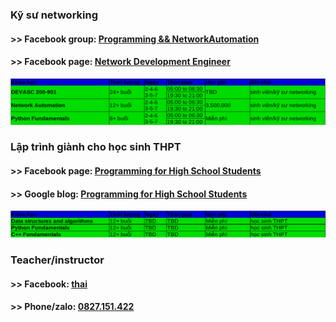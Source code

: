 ### Kỹ sư networking 
#### >> Facebook group: [Programming && NetworkAutomation](https://www.facebook.com/groups/programmingna2001/)
#### >> Facebook page: [Network Development Engineer](https://www.facebook.com/programmingna)
![course2](course2.png)            
### Lập trình giành cho học sinh THPT  
#### >> Facebook page: [Programming for High School Students](https://www.facebook.com/programminghss/)
#### >> Google blog: [Programming for High School Students](https://programminghss.blogspot.com/)
![course1](course1.png)       
### Teacher/instructor 
#### >> Facebook: [thai](https://www.facebook.com/thaiquocvo2001)                                      
#### >> Phone/zalo: [0827.151.422](https://www.facebook.com/thaiquocvo2001)                                         
